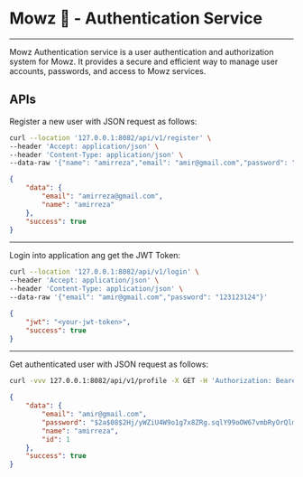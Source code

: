 # Mowz 🍌 - Authentication Service

---

Mowz Authentication service is a user authentication and authorization system for Mowz. It provides a secure and efficient way to manage user accounts, passwords, and access to Mowz services.

## APIs
Register a new user with JSON request as follows:

```bash
curl --location '127.0.0.1:8082/api/v1/register' \
--header 'Accept: application/json' \
--header 'Content-Type: application/json' \
--data-raw '{"name": "amirreza","email": "amir@gmail.com","password": "123123124"}'
```
```json
{
    "data": {
        "email": "amirreza@gmail.com",
        "name": "amirreza"
    },
    "success": true
}
```
---
Login into application ang get the JWT Token:
```bash
curl --location '127.0.0.1:8082/api/v1/login' \
--header 'Accept: application/json' \
--header 'Content-Type: application/json' \
--data-raw '{"email": "amir@gmail.com","password": "123123124"}'
```
```json
{
    "jwt": "<your-jwt-token>",
    "success": true
}
```
---
Get authenticated user with JSON request as follows:

```bash
curl -vvv 127.0.0.1:8082/api/v1/profile -X GET -H 'Authorization: Bearer <your-jwt-token>'
```

```json
{
    "data": {
        "email": "amir@gmail.com",
        "password": "$2a$08$2Hj/yWZiU4W9o1g7x8ZRg.sqlY99oOW67vmbRyOrQlmTX8wVIY5py",
        "name": "amirreza",
        "id": 1
    },
    "success": true
}
```